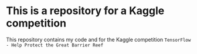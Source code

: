 # This is a repository for a Kaggle competition

This repository contains my code and for the Kaggle competition `TensorFlow - Help Protect the Great Barrier Reef` 